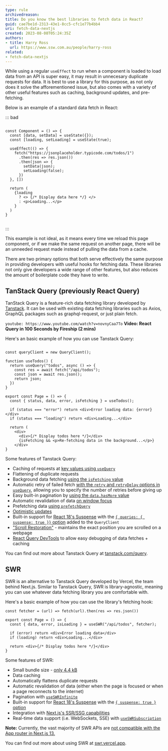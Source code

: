 ```yaml
---
type: rule
archivedreason: 
title: Do you know the best libraries to fetch data in React?
guid: cae7be1d-2313-43e1-8cc5-cfc1e77b4bb4
uri: fetch-data-nextjs
created: 2023-08-08T05:24:35Z
authors:
- title: Harry Ross
  url: https://www.ssw.com.au/people/harry-ross
related:
- fetch-data-nextjs
---
```


While using a regular `useEffect` to run when a component is loaded to load data from an API is super easy, it may result in unnecesary duplicate requests for data. It is best to use a library for this purpose, as not only does it solve the afforementioned issue, but also comes with a variety of other useful features such as caching, background updates, and pre-fetching. 

<!--endintro-->

Below is an example of a standard data fetch in React:

::: bad
```tsx

const Component = () => {
  const [data, setData] = useState({});
  const [loading, setLoading] = useState(true);

  useEffect(() => {
    fetch("https://jsonplaceholder.typicode.com/todos/1")
      .then(res => res.json())
      .then(json => {
        setData(json);
        setLoading(false);
      })
  }, [])

  return (
    {loading
      ? <> {/* Display data here */} </>
      : <p>Loading...</p>
    }
  )
}


```
:::

This example is not ideal, as it means every time we reload this page component, or if we make the same request on another page, there will be an unneeded request made instead of pulling the data from a cache. 

There are two primary options that both serve effectively the same purpose in providing developers with useful hooks for fetching data. These libraries not only give developers a wide range of other features, but also reduces the amount of boilerplate code they have to write. 

## TanStack Query (previously React Query)

TanStack Query is a feature-rich data fetching library developed by [Tanstack](https://tanstack.com/). It can be used with existing data fetching libraries such as Axios, GraphQL packages such as graphql-request, or just plain fetch. 

`youtube: https://www.youtube.com/watch?v=novnyCaa7To`
**Video: React Query in 100 Seconds by Fireship (2 mins)**

Here's an basic example of how you can use Tanstack Query:

```tsx

const queryClient = new QueryClient();

function useTodos() {
  return useQuery("todos", async () => {
    const res = await fetch("/api/todos");
    const json = await res.json();
    return json;
  })
}

export const Page = () => {
  const { status, data, error, isFetching } = useTodos();

  if (status === "error") return <div>Error loading data: {error}</div>
  if (status === "loading") return <div>Loading...</div>

  return (
    <div>
      <div>{/* Display todos here */}</div>
      {isFetching && <p>Re-fetching data in the background...</p>}
    </div>
}

```

Some features of Tanstack Query:

* Caching of requests at [key values using `useQuery`](https://tanstack.com/query/latest/docs/react/guides/query-keys)
* Flattening of duplicate requests 
* Background data fetching [using the `isFetching` value](https://tanstack.com/query/latest/docs/react/guides/background-fetching-indicators)
* Automatic retry of failed fetch [with the `retry` and `retryDelay` options in `useQuery`](https://tanstack.com/query/latest/docs/react/guides/query-retries), allowing you to specify the number of retries before giving up
* Easy built-in pagination by [using the `data.hasMore` value](https://tanstack.com/query/latest/docs/react/guides/paginated-queries)
* Automatic revalidation of data [on window focus](https://tanstack.com/query/latest/docs/react/guides/window-focus-refetching)
* Prefetching data [using `prefetchQuery`](https://tanstack.com/query/latest/docs/react/guides/prefetching)
* [Optimistic updates](https://tanstack.com/query/v4/docs/react/guides/optimistic-updates)
* Built-in support for [React 18's Suspense](https://react.dev/reference/react/Suspense) with the [`{ queries: { suspense: true }}` option](https://tanstack.com/query/v4/docs/react/guides/suspense) added to the `QueryClient`
* ["Scroll Restoration"](https://tanstack.com/query/v4/docs/react/guides/scroll-restoration) - maintains the exact position you are scrolled on a webpage
* [React Query DevTools](https://tanstack.com/query/v4/docs/react/devtools) to allow easy debugging of data fetches + caching


You can find out more about Tanstack Query at [tanstack.com/query](https://tanstack.com/query/).

## SWR

SWR is an alternative to Tanstack Query developed by Vercel, the team behind Next.js. Similar to Tanstack Query, SWR is library-agnostic, meaning you can use whatever data fetching library you are comfortable with.

Here's a basic example of how you can use the library's fetching hook:

```tsx
const fetcher = (url) => fetch(url).then(res => res.json())

export const Page = () => {
  const { data, error, isLoading } = useSWR("/api/todos", fetcher);

  if (error) return <div>Error loading data</div>
  if (loading) return <div>Loading...</div>

  return <div>{/* Display todos here */}</div>
}
```

Some features of SWR: 

* Small bundle size - [only 4.4 kB](https://bundlephobia.com/package/swr@2.2.0)
* Data caching
* Automatically flattens duplicate requests 
* Automatic revalidation of data (either when the page is focused or when a page reconnects to the internet)
* Pagination with [`useSWRInfinite`](https://swr.vercel.app/docs/pagination)
* Built-in support for [React 18's Suspense](https://react.dev/reference/react/Suspense) with the [`{ suspense: true }` option](https://swr.vercel.app/docs/suspense)
* Integration with [Next.js's SSR/SSG capabilities](https://swr.vercel.app/docs/with-nextjs)
* Real-time data support (i.e. WebSockets, SSE) with [`useSWRSubscription`](https://swr.vercel.app/docs/subscription)

**Note:** Currently, the vast majority of SWR APIs are [not compatible with the App router in Next.js 13.](https://swr.vercel.app/docs/with-nextjs)

You can find out more about using SWR at [swr.vercel.app](https://swr.vercel.app/).

